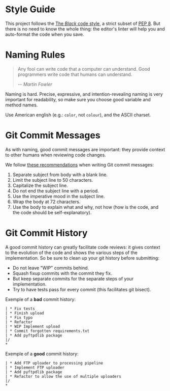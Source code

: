 # Style Guide

This project follows the [The _Black_ code
style](https://black.readthedocs.io/en/stable/the_black_code_style/current_style.html),
a strict subset of [PEP 8](https://peps.python.org/pep-0008/). But there is
no need to know the whole thing: the editor's linter will help you and auto-format
the code when you save.


# Naming Rules

> Any fool can write code that a computer can understand. Good programmers write
> code that humans can understand.
>
> -- <cite>Martin Fowler</cite>

Naming is hard. Precise, expressive, and intention-revealing naming is very
important for readability, so make sure you choose good variable and method
names.

Use American english (e.g.: `color`, not `colour`), and the ASCII charset.


# Git Commit Messages

As with naming, good commit messages are important: they provide context to
other humans when reviewing code changes.

We follow [these recommendations](https://cbea.ms/git-commit/) when writing Git
commit messages:

1. Separate subject from body with a blank line.
2. Limit the subject line to 50 characters.
3. Capitalize the subject line.
4. Do not end the subject line with a period.
5. Use the imperative mood in the subject line.
6. Wrap the body at 72 characters.
7. Use the body to explain what and why, not how (how is the code, and the code
  should be self-explanatory).


# Git Commit History

A good commit history can greatly facilitate code reviews: it gives context to
the evolution of the code and shows the various steps of the implementation. So
be sure to clean up your git history before submitting:

- Do not leave "WIP" commits behind.
- Squash fixup commits with the commit they fix.
- But keep separate commits for the separate steps of your implementation.
- Try to have tests pass for every commit (this facilitates git bisect).

Exemple of a **bad** commit history:

    | * Fix tests
    | * Finish upload
    | * Fix typo
    | * Refactor
    | * WIP Implement upload
    | * Commit forgotten requirements.txt
    | * Add pyftpdlib package
    |/
    *

Exemple of a **good** commit history:

    | * Add FTP uploader to processing pipeline
    | * Implement FTP uploader
    | * Add pyftpdlib package
    | * Refactor to allow the use of multiple uploaders
    |/
    *
